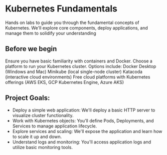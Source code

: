 # Kubernetes Fundamentals
Hands on labs to guide you through the fundamental concepts of Kubernetes. We'll explore core components, deploy applications, and manage them to solidify your understanding

## Before we begin

Ensure you have basic familiarity with containers and Docker.
Choose a platform to run your Kubernetes cluster. Options include:
Docker Desktop (Windows and Mac)
Minikube (local single-node cluster)
Katacoda (interactive cloud environments)
Free cloud platforms with Kubernetes offerings (AWS EKS, GCP Kubernetes Engine, Azure AKS)

## Project Goals:

- Deploy a simple web application: We'll deploy a basic HTTP server to visualize cluster functionality.
- Work with Kubernetes objects: You'll define Pods, Deployments, and Services to manage application lifecycle.
- Explore services and scaling: We'll expose the application and learn how to scale it up and down.
- Understand logs and monitoring: You'll access application logs and utilize basic monitoring tools.
